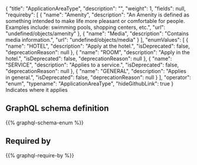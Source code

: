 {
  "title": "ApplicationAreaType",
  "description": "",
  "weight": 1,
  "fields": null,
  "requireby": [
    {
      "name": "Amenity",
      "description": "An Amenity is defined as something intended to make life more pleasant or comfortable for people. Examples include: swimming pools, shopping centers, etc.",
      "url": "undefined/objects/amenity"
    },
    {
      "name": "Media",
      "description": "Contains media information.",
      "url": "undefined/objects/media"
    }
  ],
  "enumValues": [
    {
      "name": "HOTEL",
      "description": "Apply at the hotel.",
      "isDeprecated": false,
      "deprecationReason": null
    },
    {
      "name": "ROOM",
      "description": "Apply in the hotel.",
      "isDeprecated": false,
      "deprecationReason": null
    },
    {
      "name": "SERVICE",
      "description": "Applies to a service.",
      "isDeprecated": false,
      "deprecationReason": null
    },
    {
      "name": "GENERAL",
      "description": "Applies in general.",
      "isDeprecated": false,
      "deprecationReason": null
    }
  ],
  "operator": "enum",
  "typename": "ApplicationAreaType",
  "hideGithubLink": true
}
Indicates where it applies
## GraphQL schema definition

{{% graphql-schema-enum %}}

## Required by

{{% graphql-require-by %}}
